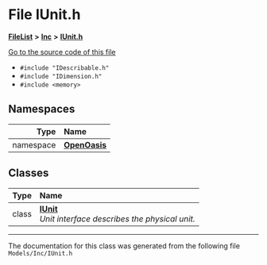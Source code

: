 

# File IUnit.h



[**FileList**](files.md) **>** [**Inc**](dir_e48a3e9a07fc2444cdac51c67822643f.md) **>** [**IUnit.h**](_i_unit_8h.md)

[Go to the source code of this file](_i_unit_8h_source.md)



* `#include "IDescribable.h"`
* `#include "IDimension.h"`
* `#include <memory>`













## Namespaces

| Type | Name |
| ---: | :--- |
| namespace | [**OpenOasis**](namespace_open_oasis.md) <br> |


## Classes

| Type | Name |
| ---: | :--- |
| class | [**IUnit**](class_open_oasis_1_1_i_unit.md) <br>_Unit interface describes the physical unit._  |



















































------------------------------
The documentation for this class was generated from the following file `Models/Inc/IUnit.h`

